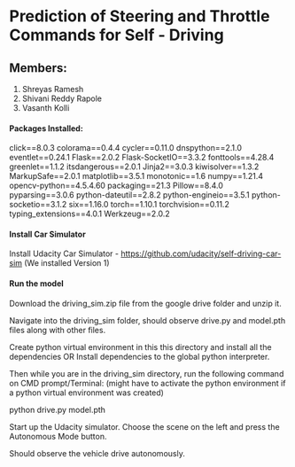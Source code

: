 # Prediction of Steering and Throttle Commands for Self - Driving

## Members:
1. Shreyas Ramesh
2. Shivani Reddy Rapole
3. Vasanth Kolli


#### Packages Installed:
click==8.0.3
colorama==0.4.4
cycler==0.11.0
dnspython==2.1.0
eventlet==0.24.1
Flask==2.0.2
Flask-SocketIO==3.3.2
fonttools==4.28.4
greenlet==1.1.2
itsdangerous==2.0.1
Jinja2==3.0.3
kiwisolver==1.3.2
MarkupSafe==2.0.1
matplotlib==3.5.1
monotonic==1.6
numpy==1.21.4
opencv-python==4.5.4.60
packaging==21.3
Pillow==8.4.0
pyparsing==3.0.6
python-dateutil==2.8.2
python-engineio==3.5.1
python-socketio==3.1.2
six==1.16.0
torch==1.10.1
torchvision==0.11.2
typing_extensions==4.0.1
Werkzeug==2.0.2

#### Install Car Simulator
Install Udacity Car Simulator - https://github.com/udacity/self-driving-car-sim (We installed Version 1)

#### Run the model
Download the driving_sim.zip file from the google drive folder and unzip it.

Navigate into the driving_sim folder, should observe drive.py and model.pth files along with other files.

Create python virtual environment in this this directory and install all the dependencies
OR
Install dependencies to the global python interpreter.

Then while you are in the driving_sim directory, run the following command on CMD prompt/Terminal:
(might have to activate the python environment if a python virtual environment was created)

python drive.py model.pth


Start up the Udacity simulator. Choose the scene on the left and press the Autonomous Mode button.

Should observe the vehicle drive autonomously.

